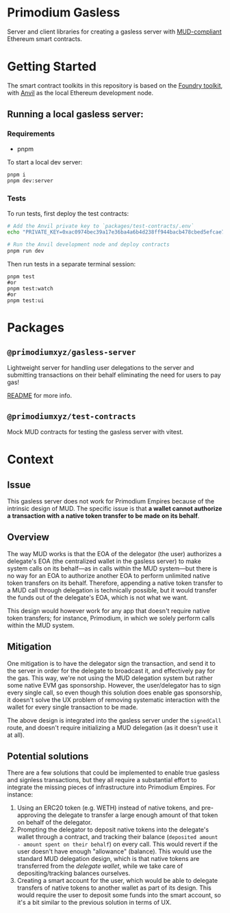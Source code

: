 # Primodium Gasless

Server and client libraries for creating a gasless server with [MUD-compliant](https://github.com/latticexyz/mud) Ethereum smart contracts.

# Getting Started

The smart contract toolkits in this repository is based on the [Foundry toolkit](https://github.com/foundry-rs/foundry), with [Anvil](https://github.com/foundry-rs/foundry/tree/master/crates/anvil) as the local Ethereum development node.

## Running a local gasless server:

### Requirements

- pnpm

To start a local dev server:

```bash
pnpm i
pnpm dev:server
```

### Tests

To run tests, first deploy the test contracts:

```bash
# Add the Anvil private key to `packages/test-contracts/.env`
echo "PRIVATE_KEY=0xac0974bec39a17e36ba4a6b4d238ff944bacb478cbed5efcae784d7bf4f2ff80" > packages/test-contracts/.env

# Run the Anvil development node and deploy contracts
pnpm run dev
```

Then run tests in a separate terminal session:

```
pnpm test
#or
pnpm test:watch
#or
pnpm test:ui
```

# Packages

## `@primodiumxyz/gasless-server`

Lightweight server for handling user delegations to the server and submitting transactions on their behalf eliminating the need for users to pay gas!

[README](/packages/server/README.md) for more info.

## `@primodiumxyz/test-contracts`

Mock MUD contracts for testing the gasless server with vitest.

# Context

## Issue

This gasless server does not work for Primodium Empires because of the intrinsic design of MUD. The specific issue is that **a wallet cannot authorize a transaction with a native token transfer to be made on its behalf**.

## Overview

The way MUD works is that the EOA of the delegator (the user) authorizes a delegate's EOA (the centralized wallet in the gasless server) to make system calls on its behalf—as in calls within the MUD system—but there is no way for an EOA to authorize another EOA to perform unlimited native token transfers on its behalf. Therefore, appending a native token transfer to a MUD call through delegation is technically possible, but it would transfer the funds out of the delegate's EOA, which is not what we want.

This design would however work for any app that doesn't require native token transfers; for instance, Primodium, in which we solely perform calls within the MUD system.

## Mitigation

One mitigation is to have the delegator sign the transaction, and send it to the server in order for the delegate to broadcast it, and effectively pay for the gas. This way, we're not using the MUD delegation system but rather some native EVM gas sponsorship. However, the user/delegator has to sign every single call, so even though this solution does enable gas sponsorship, it doesn't solve the UX problem of removing systematic interaction with the wallet for every single transaction to be made.

The above design is integrated into the gasless server under the `signedCall` route, and doesn't require initializing a MUD delegation (as it doesn't use it at all).

## Potential solutions

There are a few solutions that could be implemented to enable true gasless and signless transactions, but they all require a substantial effort to integrate the missing pieces of infrastructure into Primodium Empires. For instance:

1. Using an ERC20 token (e.g. WETH) instead of native tokens, and pre-approving the delegate to transfer a large enough amount of that token on behalf of the delegator.
2. Prompting the delegator to deposit native tokens into the delegate's wallet through a contract, and tracking their balance (`deposited amount - amount spent on their behalf`) on every call. This would revert if the user doesn't have enough "allowance" (balance). This would use the standard MUD delegation design, which is that native tokens are transferred from the _delegate wallet_, while we take care of depositing/tracking balances ourselves.
3. Creating a smart account for the user, which would be able to delegate transfers of native tokens to another wallet as part of its design. This would require the user to deposit some funds into the smart account, so it's a bit similar to the previous solution in terms of UX.
